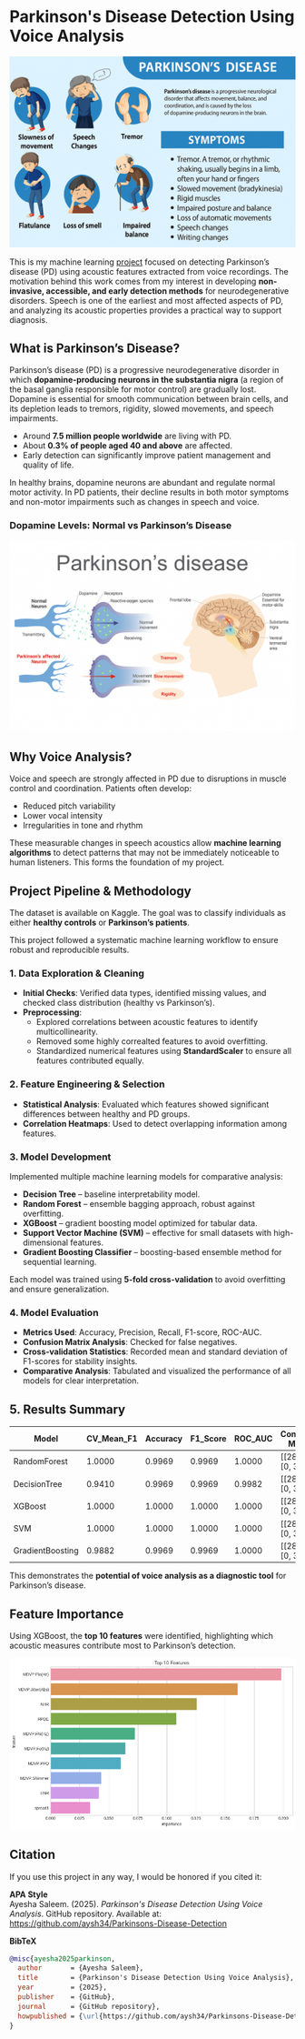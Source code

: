 # Parkinson's Disease Detection Using Voice Analysis

![Image Description](https://github.com/aysh34/Parkinsons-Disease-Detection/blob/main/assets/parkinsons-disease.png)

This is my machine learning [project](https://www.kaggle.com/code/ayeshasal89/parkinson-s-disease-detection) focused on detecting Parkinson’s disease (PD) using acoustic features extracted from voice recordings. The motivation behind this work comes from my interest in developing **non-invasive, accessible, and early detection methods** for neurodegenerative disorders. Speech is one of the earliest and most affected aspects of PD, and analyzing its acoustic properties provides a practical way to support diagnosis.


## What is Parkinson’s Disease?

Parkinson’s disease (PD) is a progressive neurodegenerative disorder in which **dopamine-producing neurons in the substantia nigra** (a region of the basal ganglia responsible for motor control) are gradually lost. Dopamine is essential for smooth communication between brain cells, and its depletion leads to tremors, rigidity, slowed movements, and speech impairments.  

- Around **7.5 million people worldwide** are living with PD.  
- About **0.3% of people aged 40 and above** are affected.  
- Early detection can significantly improve patient management and quality of life.  

In healthy brains, dopamine neurons are abundant and regulate normal motor activity. In PD patients, their decline results in both motor symptoms and non-motor impairments such as changes in speech and voice.  

### Dopamine Levels: Normal vs Parkinson’s Disease
![Image Description](https://github.com/aysh34/Parkinsons-Disease-Detection/blob/main/assets/dopamine-difference.png)

## Why Voice Analysis?

Voice and speech are strongly affected in PD due to disruptions in muscle control and coordination. Patients often develop:  

- Reduced pitch variability  
- Lower vocal intensity  
- Irregularities in tone and rhythm  

These measurable changes in speech acoustics allow **machine learning algorithms** to detect patterns that may not be immediately noticeable to human listeners. This forms the foundation of my project.  

## Project Pipeline & Methodology  

The dataset is available on Kaggle. The goal was to classify individuals as either **healthy controls** or **Parkinson’s patients**.  

This project followed a systematic machine learning workflow to ensure robust and reproducible results.  

### 1. Data Exploration & Cleaning  
- **Initial Checks**: Verified data types, identified missing values, and checked class distribution (healthy vs Parkinson’s).  
- **Preprocessing**:  
  - Explored correlations between acoustic features to identify multicollinearity.  
  - Removed some highly correalted features to avoid overfitting.  
  - Standardized numerical features using **StandardScaler** to ensure all features contributed equally.  

### 2. Feature Engineering & Selection  
- **Statistical Analysis**: Evaluated which features showed significant differences between healthy and PD groups.  
- **Correlation Heatmaps**: Used to detect overlapping information among features.  

### 3. Model Development  
Implemented multiple machine learning models for comparative analysis:  
- **Decision Tree** – baseline interpretability model.  
- **Random Forest** – ensemble bagging approach, robust against overfitting.  
- **XGBoost** – gradient boosting model optimized for tabular data.  
- **Support Vector Machine (SVM)** – effective for small datasets with high-dimensional features.  
- **Gradient Boosting Classifier** – boosting-based ensemble method for sequential learning.  

Each model was trained using **5-fold cross-validation** to avoid overfitting and ensure generalization.  

### 4. Model Evaluation  
- **Metrics Used**: Accuracy, Precision, Recall, F1-score, ROC-AUC.  
- **Confusion Matrix Analysis**: Checked for false negatives.  
- **Cross-validation Statistics**: Recorded mean and standard deviation of F1-scores for stability insights.  
- **Comparative Analysis**: Tabulated and visualized the performance of all models for clear interpretation.  

## 5. Results Summary

| Model            | CV_Mean_F1 | Accuracy | F1_Score | ROC_AUC | Confusion Matrix                  |
|------------------|------------|---------------|---------|---------|-----------------------------------|
| RandomForest     | 1.0000     | 0.9969        | 0.9969  | 1.0000  | [[284, 1], [0, 36]]               |
| DecisionTree     | 0.9410     | 0.9969        | 0.9969  | 0.9982  | [[284, 1], [0, 36]]               |
| XGBoost          | 1.0000     | 1.0000        | 1.0000  | 1.0000  | [[285, 0], [0, 36]]               |
| SVM              | 1.0000     | 1.0000        | 1.0000  | 1.0000  | [[285, 0], [0, 36]]               |
| GradientBoosting | 0.9882     | 0.9969        | 0.9969  | 1.0000  | [[284, 1], [0, 36]]               |

This demonstrates the **potential of voice analysis as a diagnostic tool** for Parkinson’s disease.  

## Feature Importance

Using XGBoost, the **top 10 features** were identified, highlighting which acoustic measures contribute most to Parkinson’s detection.  

![image](https://github.com/aysh34/Parkinsons-Disease-Detection/blob/main/assets/top_10.png)

## Citation

If you use this project in any way, I would be honored if you cited it:

**APA Style**  
Ayesha Saleem. (2025). *Parkinson's Disease Detection Using Voice Analysis*. GitHub repository. Available at: https://github.com/aysh34/Parkinsons-Disease-Detection

**BibTeX**
```bibtex
@misc{ayesha2025parkinson,
  author       = {Ayesha Saleem},
  title        = {Parkinson's Disease Detection Using Voice Analysis},
  year         = {2025},
  publisher    = {GitHub},
  journal      = {GitHub repository},
  howpublished = {\url{https://github.com/aysh34/Parkinsons-Disease-Detection}},
}
